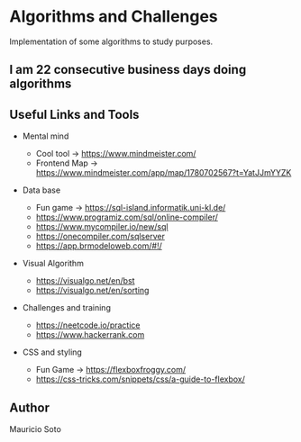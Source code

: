 # Algorithms and Challenges

Implementation of some algorithms to study purposes.

## I am 22 consecutive business days doing algorithms

## Useful Links and Tools

- Mental mind

  - Cool tool -> https://www.mindmeister.com/
  - Frontend Map -> https://www.mindmeister.com/app/map/1780702567?t=YatJJmYYZK

- Data base

  - Fun game -> https://sql-island.informatik.uni-kl.de/
  - https://www.programiz.com/sql/online-compiler/
  - https://www.mycompiler.io/new/sql
  - https://onecompiler.com/sqlserver
  - https://app.brmodeloweb.com/#!/

- Visual Algorithm

  - https://visualgo.net/en/bst
  - https://visualgo.net/en/sorting

- Challenges and training

  - https://neetcode.io/practice
  - https://www.hackerrank.com

- CSS and styling
  - Fun Game -> https://flexboxfroggy.com/
  - https://css-tricks.com/snippets/css/a-guide-to-flexbox/

## Author

Mauricio Soto

